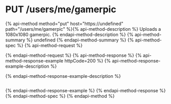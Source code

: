 # PUT /users/me/gamerpic

{% api-method method="put" host="https://undefined" path="/users/me/gamerpic" %}{% api-method-description %}
Uploads a 1080x1080 gamerpic.
{% endapi-method-description %}
{% api-method-summary %}
undefined
{% endapi-method-summary %}
{% api-method-spec %}
{% api-method-request %}

{% endapi-method-request %}
{% api-method-response %}
{% api-method-response-example httpCode=200 %}
{% api-method-response-example-description %}

{% endapi-method-response-example-description %}

```text
```
{% endapi-method-response-example %}
{% endapi-method-response %}
{% endapi-method-spec %}
{% endapi-method %}
